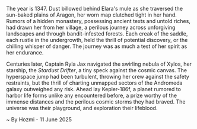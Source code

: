 
The year is 1347.  Dust billowed behind Elara's mule as she traversed the sun-baked plains of Aragon, her worn map clutched tight in her hand.  Rumors of a hidden monastery, possessing ancient texts and untold riches, had drawn her from her village, a perilous journey across unforgiving landscapes and through bandit-infested forests. Each creak of the saddle, each rustle in the undergrowth, held the thrill of potential discovery, or the chilling whisper of danger.  The journey was as much a test of her spirit as her endurance.

Centuries later, Captain Ryla Jax navigated the swirling nebula of Xylos, her starship, the *Stardust Drifter*, a tiny speck against the cosmic canvas.  The hyperspace jump had been turbulent, throwing her crew against the safety restraints, but the thrill of charting unmapped sectors of the Andromeda galaxy outweighed any risk.  Ahead lay Kepler-186f, a planet rumored to harbor life forms unlike any encountered before, a prize worthy of the immense distances and the perilous cosmic storms they had braved.  The universe was their playground, and exploration their lifeblood.

~ By Hozmi - 11 June 2025
